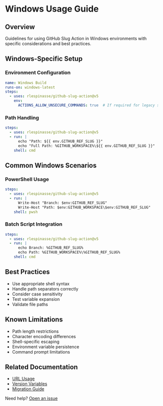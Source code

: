 # Windows Usage Guide

## Overview

Guidelines for using GitHub Slug Action in Windows environments with specific considerations and best practices.

## Windows-Specific Setup

### Environment Configuration

```yaml
name: Windows Build
runs-on: windows-latest
steps:
  - uses: rlespinasse/github-slug-action@v5
    env:
      ACTIONS_ALLOW_UNSECURE_COMMANDS: true  # If required for legacy systems
```

### Path Handling

```yaml
steps:
  - uses: rlespinasse/github-slug-action@v5
  - run: |
      echo "Path: ${{ env.GITHUB_REF_SLUG }}"
      echo "Full Path: %GITHUB_WORKSPACE%\${{ env.GITHUB_REF_SLUG }}"
    shell: cmd
```

## Common Windows Scenarios

### PowerShell Usage

```yaml
steps:
  - uses: rlespinasse/github-slug-action@v5
  - run: |
      Write-Host "Branch: $env:GITHUB_REF_SLUG"
      Write-Host "Path: $env:GITHUB_WORKSPACE\$env:GITHUB_REF_SLUG"
    shell: pwsh
```

### Batch Script Integration

```yaml
steps:
  - uses: rlespinasse/github-slug-action@v5
  - run: |
      echo Branch: %GITHUB_REF_SLUG%
      echo Path: %GITHUB_WORKSPACE%\%GITHUB_REF_SLUG%
    shell: cmd
```

## Best Practices

- Use appropriate shell syntax
- Handle path separators correctly
- Consider case sensitivity
- Test variable expansion
- Validate file paths

## Known Limitations

- Path length restrictions
- Character encoding differences
- Shell-specific escaping
- Environment variable persistence
- Command prompt limitations

## Related Documentation

- [URL Usage](url-usage.md)
- [Version Variables](version-variables.md)
- [Migration Guide](migration-guide.md)

Need help? [Open an issue](https://github.com/rlespinasse/github-slug-action/issues)
